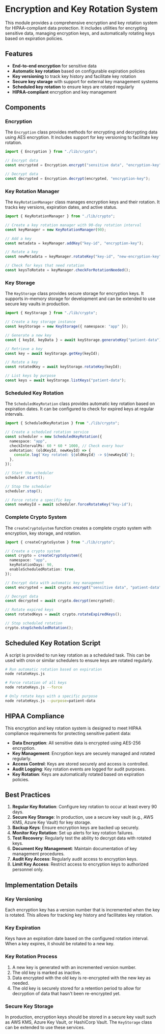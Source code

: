 # Encryption and Key Rotation System

This module provides a comprehensive encryption and key rotation system for HIPAA-compliant data protection. It includes utilities for encrypting sensitive data, managing encryption keys, and automatically rotating keys based on expiration policies.

## Features

- **End-to-end encryption** for sensitive data
- **Automatic key rotation** based on configurable expiration policies
- **Key versioning** to track key history and facilitate key rotation
- **Secure key storage** with support for external key management systems
- **Scheduled key rotation** to ensure keys are rotated regularly
- **HIPAA-compliant** encryption and key management

## Components

### Encryption

The `Encryption` class provides methods for encrypting and decrypting data using AES encryption. It includes support for key versioning to facilitate key rotation.

```typescript
import { Encryption } from "./lib/crypto";

// Encrypt data
const encrypted = Encryption.encrypt("sensitive data", "encryption-key", 1);

// Decrypt data
const decrypted = Encryption.decrypt(encrypted, "encryption-key");
```

### Key Rotation Manager

The `KeyRotationManager` class manages encryption keys and their rotation. It tracks key versions, expiration dates, and active status.

```typescript
import { KeyRotationManager } from "./lib/crypto";

// Create a key rotation manager with 90-day rotation interval
const keyManager = new KeyRotationManager(90);

// Add a key
const metadata = keyManager.addKey("key-id", "encryption-key");

// Rotate a key
const newMetadata = keyManager.rotateKey("key-id", "new-encryption-key");

// Check for keys that need rotation
const keysToRotate = keyManager.checkForRotationNeeded();
```

### Key Storage

The `KeyStorage` class provides secure storage for encryption keys. It supports in-memory storage for development and can be extended to use secure key vaults in production.

```typescript
import { KeyStorage } from "./lib/crypto";

// Create a key storage instance
const keyStorage = new KeyStorage({ namespace: "app" });

// Generate a new key
const { keyId, keyData } = await keyStorage.generateKey("patient-data");

// Retrieve a key
const key = await keyStorage.getKey(keyId);

// Rotate a key
const rotatedKey = await keyStorage.rotateKey(keyId);

// List keys by purpose
const keys = await keyStorage.listKeys("patient-data");
```

### Scheduled Key Rotation

The `ScheduledKeyRotation` class provides automatic key rotation based on expiration dates. It can be configured to check for expired keys at regular intervals.

```typescript
import { ScheduledKeyRotation } from "./lib/crypto";

// Create a scheduled rotation service
const scheduler = new ScheduledKeyRotation({
  namespace: "app",
  checkIntervalMs: 60 * 60 * 1000, // Check every hour
  onRotation: (oldKeyId, newKeyId) => {
    console.log(`Key rotated: ${oldKeyId} -> ${newKeyId}`);
  },
});

// Start the scheduler
scheduler.start();

// Stop the scheduler
scheduler.stop();

// Force rotate a specific key
const newKeyId = await scheduler.forceRotateKey("key-id");
```

### Complete Crypto System

The `createCryptoSystem` function creates a complete crypto system with encryption, key storage, and rotation.

```typescript
import { createCryptoSystem } from "./lib/crypto";

// Create a crypto system
const crypto = createCryptoSystem({
  namespace: "app",
  keyRotationDays: 90,
  enableScheduledRotation: true,
});

// Encrypt data with automatic key management
const encrypted = await crypto.encrypt("sensitive data", "patient-data");

// Decrypt data
const decrypted = await crypto.decrypt(encrypted);

// Rotate expired keys
const rotatedKeys = await crypto.rotateExpiredKeys();

// Stop scheduled rotation
crypto.stopScheduledRotation();
```

## Scheduled Key Rotation Script

A script is provided to run key rotation as a scheduled task. This can be used with cron or similar schedulers to ensure keys are rotated regularly.

```bash
# Run automatic rotation based on expiration
node rotateKeys.js

# Force rotation of all keys
node rotateKeys.js --force

# Only rotate keys with a specific purpose
node rotateKeys.js --purpose=patient-data
```

## HIPAA Compliance

This encryption and key rotation system is designed to meet HIPAA compliance requirements for protecting sensitive patient data:

- **Data Encryption**: All sensitive data is encrypted using AES-256 encryption.
- **Key Management**: Encryption keys are securely managed and rotated regularly.
- **Access Control**: Keys are stored securely and access is controlled.
- **Audit Logging**: Key rotation events are logged for audit purposes.
- **Key Rotation**: Keys are automatically rotated based on expiration policies.

## Best Practices

1. **Regular Key Rotation**: Configure key rotation to occur at least every 90 days.
2. **Secure Key Storage**: In production, use a secure key vault (e.g., AWS KMS, Azure Key Vault) for key storage.
3. **Backup Keys**: Ensure encryption keys are backed up securely.
4. **Monitor Key Rotation**: Set up alerts for key rotation failures.
5. **Test Recovery**: Regularly test the ability to decrypt data with rotated keys.
6. **Document Key Management**: Maintain documentation of key management procedures.
7. **Audit Key Access**: Regularly audit access to encryption keys.
8. **Limit Key Access**: Restrict access to encryption keys to authorized personnel only.

## Implementation Details

### Key Versioning

Each encryption key has a version number that is incremented when the key is rotated. This allows for tracking key history and facilitates key rotation.

### Key Expiration

Keys have an expiration date based on the configured rotation interval. When a key expires, it should be rotated to a new key.

### Key Rotation Process

1. A new key is generated with an incremented version number.
2. The old key is marked as inactive.
3. Data encrypted with the old key is re-encrypted with the new key as needed.
4. The old key is securely stored for a retention period to allow for decryption of data that hasn't been re-encrypted yet.

### Secure Key Storage

In production, encryption keys should be stored in a secure key vault such as AWS KMS, Azure Key Vault, or HashiCorp Vault. The `KeyStorage` class can be extended to use these services.
